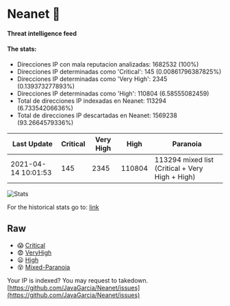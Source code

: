 # Neanet :hocho:
#### Threat intelligence feed
#### The stats:

- Direcciones IP con mala reputacion analizadas: 1682532 (100%)
- Direcciones IP determinadas como 'Critical':  145 (0.00861796387825%)
- Direcciones IP determinadas como 'Very High':  2345 (0.139373277893%)
- Direcciones IP determinadas como 'High':  110804 (6.58555082459)
- Total de direcciones IP indexadas en Neanet:  113294 (6.73354206636%)
- Total de direcciones IP descartadas en Neanet:  1569238 (93.2664579336%)

| Last Update | Critical | Very High | High | Paranoia |
| --- | --- | --- | --- | --- |
| 2021-04-14 10:01:53 | 145 | 2345 | 110804 | 113294 mixed list (Critical + Very High + High)|

![Stats](https://docs.google.com/spreadsheets/d/e/2PACX-1vSnaNMIXVabIpDJjufMlzH7poXnshF3mgd8Is1g9ytUEzVsP5my4Trn8f-xkoLLQ38xpL3HtmUexLo6/pubchart?oid=501124687&format=image)

For the historical stats go to: [link](/stats.csv)
## Raw
- :scream: [Critical](https://raw.githubusercontent.com/JavaGarcia/Neanet/master/blacklists/neanet_critical.txt)
- :fearful: [VeryHigh](https://raw.githubusercontent.com/JavaGarcia/Neanet/master/blacklists/neanet_veryHigh.txtt)
- :frowning: [High](https://raw.githubusercontent.com/JavaGarcia/Neanet/master/blacklists/neanet_high.txt)
- :dizzy_face: [Mixed-Paranoia](https://raw.githubusercontent.com/JavaGarcia/Neanet/master/blacklists/neanet_all.txt)


Your IP is indexed? You may request to takedown. [https://github.com/JavaGarcia/Neanet/issues](https://github.com/JavaGarcia/Neanet/issues)















































































































































































































































































































































































































































































































































































































































































































































































































































































































































































































































































































































































































































































































































































































































































































































































































































































































































































































































































































































































































































































































































































































































































































































































































































































































































































































































































































































































































































































































































































































































































































































































































































































































































































































































































































































































































































































































































































































































































































































































































































































































































































































































































































































































































































































































































































































































































































































































































































































































































































































































































































































































































































































































































































































































































































































































































































































































































































































